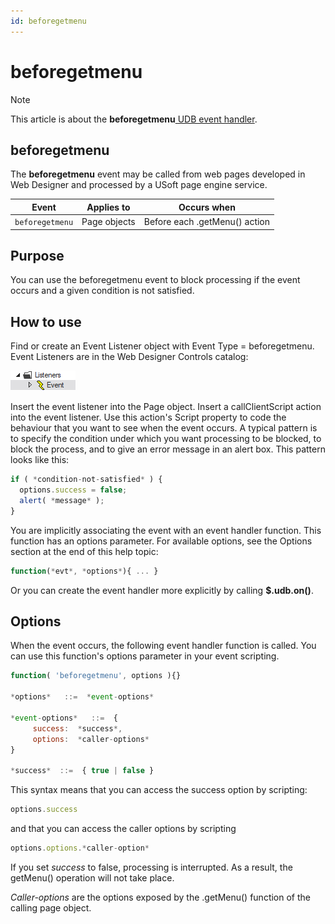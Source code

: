 ```yaml
---
id: beforegetmenu
---
```


# beforegetmenu



> [!NOTE]
> This article is about the **beforegetmenu**[ UDB event handler](/docs/Web%20and%20app%20UIs/UDB%20Events).

## **beforegetmenu**

The **beforegetmenu** event may be called from web pages developed in Web Designer and processed by a USoft page engine service.

|**Event**|**Applies to**|**Occurs when**|
|--------|--------|--------|
|`beforegetmenu`|Page objects|Before each .getMenu() action|



## Purpose

You can use the beforegetmenu event to block processing if the event occurs and a given condition is not satisfied.

## How to use

Find or create an Event Listener object with Event Type = beforegetmenu. Event Listeners are in the Web Designer Controls catalog:

![](./assets/ff8672be-ff07-426e-ba7e-0ecf37444b63.png)

Insert the event listener into the Page object. Insert a callClientScript action into the event listener. Use this action's Script property to code the behaviour that you want to see when the event occurs. A typical pattern is to specify the condition under which you want processing to be blocked, to block the process, and to give an error message in an alert box. This pattern looks like this:

```js
if ( *condition-not-satisfied* ) {
  options.success = false;
  alert( *message* );
}
```

You are implicitly associating the event with an event handler function. This function has an options parameter. For available options, see the Options section at the end of this help topic:

```js
function(*evt*, *options*){ ... }
```

Or you can create the event handler more explicitly by calling **$.udb.on()**.

## Options

When the event occurs, the following event handler function is called. You can use this function's options parameter in your event scripting.
 

```js
function( 'beforegetmenu', options ){}

*options*   ::=  *event-options*

*event-options*   ::=  {
     success:  *success*,
     options:  *caller-options*
}

*success*  ::=  { true | false }
```

This syntax means that you can access the success option by scripting:

```js
options.success
```

and that you can access the caller options by scripting

```js
options.options.*caller-option*
```

If you set *success* to false, processing is interrupted. As a result, the getMenu() operation will not take place.

*Caller-options* are the options exposed by the .getMenu() function of the calling page object.
